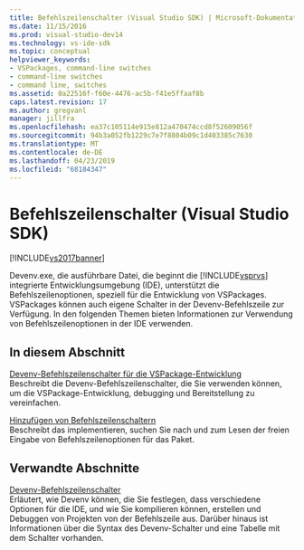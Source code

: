 ```yaml
---
title: Befehlszeilenschalter (Visual Studio SDK) | Microsoft-Dokumentation
ms.date: 11/15/2016
ms.prod: visual-studio-dev14
ms.technology: vs-ide-sdk
ms.topic: conceptual
helpviewer_keywords:
- VSPackages, command-line switches
- command-line switches
- command line, switches
ms.assetid: 0a22516f-f60e-4476-ac5b-f41e5ffaaf8b
caps.latest.revision: 17
ms.author: gregvanl
manager: jillfra
ms.openlocfilehash: ea37c105114e915e812a470474ccd8f52609056f
ms.sourcegitcommit: 94b3a052fb1229c7e7f8804b09c1d403385c7630
ms.translationtype: MT
ms.contentlocale: de-DE
ms.lasthandoff: 04/23/2019
ms.locfileid: "68184347"
---
```

# <a name="command-line-switches-visual-studio-sdk"></a>Befehlszeilenschalter (Visual Studio SDK)
[!INCLUDE[vs2017banner](../includes/vs2017banner.md)]

Devenv.exe, die ausführbare Datei, die beginnt die [!INCLUDE[vsprvs](../includes/vsprvs-md.md)] integrierte Entwicklungsumgebung (IDE), unterstützt die Befehlszeilenoptionen, speziell für die Entwicklung von VSPackages. VSPackages können auch eigene Schalter in der Devenv-Befehlszeile zur Verfügung. In den folgenden Themen bieten Informationen zur Verwendung von Befehlszeilenoptionen in der IDE verwenden.  
  
## <a name="in-this-section"></a>In diesem Abschnitt  
 [Devenv-Befehlszeilenschalter für die VSPackage-Entwicklung](../extensibility/devenv-command-line-switches-for-vspackage-development.md)  
 Beschreibt die Devenv-Befehlszeilenschalter, die Sie verwenden können, um die VSPackage-Entwicklung, debugging und Bereitstellung zu vereinfachen.  
  
 [Hinzufügen von Befehlszeilenschaltern](../extensibility/adding-command-line-switches.md)  
 Beschreibt das implementieren, suchen Sie nach und zum Lesen der freien Eingabe von Befehlszeilenoptionen für das Paket.  
  
## <a name="related-sections"></a>Verwandte Abschnitte  
 [Devenv-Befehlszeilenschalter](../ide/reference/devenv-command-line-switches.md)  
 Erläutert, wie Devenv können, die Sie festlegen, dass verschiedene Optionen für die IDE, und wie Sie kompilieren können, erstellen und Debuggen von Projekten von der Befehlszeile aus. Darüber hinaus ist Informationen über die Syntax des Devenv-Schalter und eine Tabelle mit dem Schalter vorhanden.
